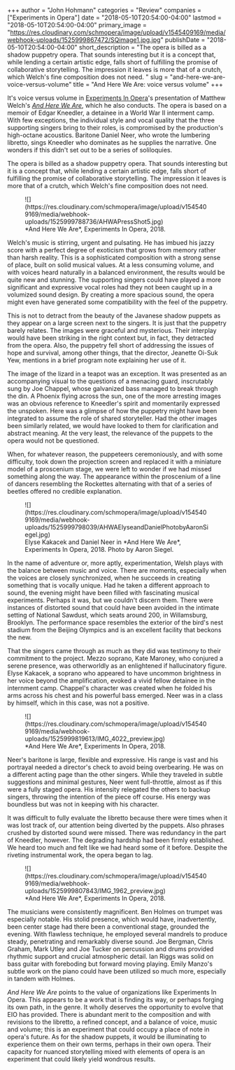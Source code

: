+++
author = "John Hohmann"
categories = "Review"
companies = ["Experiments in Opera"]
date = "2018-05-10T20:54:00-04:00"
lastmod = "2018-05-10T20:54:00-04:00"
primary_image = "https://res.cloudinary.com/schmopera/image/upload/v1545409169/media/webhook-uploads/1525999867472/SQimage1.jpg.jpg"
publishDate = "2018-05-10T20:54:00-04:00"
short_description = "The opera is billed as a shadow puppetry opera. That sounds interesting but it is a concept that, while lending a certain artistic edge, falls short of fulfilling the promise of collaborative storytelling. The impression it leaves is more that of a crutch, which Welch&#039;s fine composition does not need. "
slug = "and-here-we-are-voice-versus-volume"
title = "And Here We Are: voice versus volume"
+++

It's voice versus volume in [Experiments In Opera](/scene/companies/experiments-in-opera/)'s presentation of Matthew Welch's [*And Here We Are*](http://experimentsinopera.com/portfolio-item/and-here-we-are/), which he also conducts. The opera is based on a memoir of Edgar Kneedler, a detainee in a World War II interment camp. With few exceptions, the individual style and vocal quality that the three supporting singers bring to their roles, is compromised by the production's high-octane acoustics. Baritone Daniel Neer, who wrote the lumbering libretto, sings Kneedler who dominates as he supplies the narrative. One wonders if this didn't set out to be a series of soliloquies.

The opera is billed as a shadow puppetry opera. That sounds interesting but it is a concept that, while lending a certain artistic edge, falls short of fulfilling the promise of collaborative storytelling. The impression it leaves is more that of a crutch, which Welch's fine composition does not need. 

<figure data-type="image">
![](https://res.cloudinary.com/schmopera/image/upload/v1545409169/media/webhook-uploads/1525999788736/AHWAPressShot5.jpg)
<figcaption>*And Here We Are*, Experiments In Opera, 2018.</figcaption>
</figure>

Welch's music is stirring, urgent and pulsating. He has imbued his jazzy score with a perfect degree of exoticism that grows from memory rather than harsh reality. This is a sophisticated composition with a strong sense of place, built on solid musical values. At a less consuming volume, and with voices heard naturally in a balanced environment, the results would be quite new and stunning. The supporting singers could have played a more significant and expressive vocal roles had they not been caught up in a volumized sound design. By creating a more spacious sound, the opera might even have generated some compatibility with the feel of the puppetry. 

This is not to detract from the beauty of the Javanese shadow puppets as they appear on a large screen next to the singers. It is just that the puppetry barely relates. The images were graceful and mysterious. Their interplay would have been striking in the right context but, in fact, they detracted from the opera. Also, the puppetry fell short of addressing the issues of hope and survival, among other things, that the director, Jeanette Oi-Suk Yew, mentions in a brief program note explaining her use of it. 

The image of the lizard in a teapot was an exception. It was presented as an accompanying visual to the questions of a menacing guard, inscrutably sung by Joe Chappel, whose galvanized bass managed to break through the din. A Phoenix flying across the sun, one of the more arresting images was an obvious reference to Kneedler's spirit and momentarily expressed the unspoken. Here was a glimpse of how the puppetry might have been integrated to assume the role of shared storyteller. Had the other images been similarly related, we would have looked to them for clarification and abstract meaning. At the very least, the relevance of the puppets to the opera would not be questioned. 

When, for whatever reason, the puppeteers ceremoniously, and with some difficulty, took down the projection screen and replaced it with a miniature model of a proscenium stage, we were left to wonder if we had missed something along the way. The appearance within the proscenium of a line of dancers resembling the Rockettes alternating with that of a series of beetles offered no credible explanation.

<figure data-type="image">
![](https://res.cloudinary.com/schmopera/image/upload/v1545409169/media/webhook-uploads/1525999798039/AHWAElyseandDanielPhotobyAaronSiegel.jpg)
<figcaption>Elyse Kakacek and Daniel Neer in *And Here We Are*, Experiments In Opera, 2018. Photo by Aaron Siegel.</figcaption>
</figure>

In the name of adventure or, more aptly, experimentation, Welsh plays with the balance between music and voice. There are moments, especially when the voices are closely synchronized, when he succeeds in creating something that is vocally unique. Had he taken a different approach to sound, the evening might have been filled with fascinating musical experiments. Perhaps it was, but we couldn't discern them. There were instances of distorted sound that could have been avoided in the intimate setting of National Sawdust, which seats around 200, in Willamsburg, Brooklyn. The performance space resembles the exterior of the bird's nest stadium from the Beijing Olympics and is an excellent facility that beckons the new.

That the singers came through as much as they did was testimony to their commitment to the project. Mezzo soprano, Kate Maroney, who conjured a serene presence, was otherworldly as an enlightened if hallucinatory figure. Elyse Kakacek, a soprano who appeared to have uncommon brightness in her voice beyond the amplification, evoked a vivid fellow detainee in the internment camp. Chappel's character was created when he folded his arms across his chest and his powerful bass emerged. Neer was in a class by himself, which in this case, was not a positive.

<figure data-type="image">
![](https://res.cloudinary.com/schmopera/image/upload/v1545409169/media/webhook-uploads/1525999819613/IMG_4022_preview.jpg)
<figcaption>*And Here We Are*, Experiments In Opera, 2018.</figcaption>
</figure>

Neer's baritone is large, flexible and expressive. His range is vast and his portrayal needed a director's check to avoid being overbearing. He was on a different acting page than the other singers. While they traveled in subtle suggestions and minimal gestures, Neer went full-throttle, almost as if this were a fully staged opera. His intensity relegated the others to backup singers, throwing the intention of the piece off course. His energy was boundless but was not in keeping with his character. 

It was difficult to fully evaluate the libretto because there were times when it was lost track of, our attention being diverted by the puppets. Also phrases crushed by distorted sound were missed. There was redundancy in the part of Kneedler, however. The degrading hardship had been firmly established. We heard too much and felt like we had heard some of it before. Despite the riveting instrumental work, the opera began to lag.

<figure data-type="image">
![](https://res.cloudinary.com/schmopera/image/upload/v1545409169/media/webhook-uploads/1525999807843/IMG_1962_preview.jpg)
<figcaption>*And Here We Are*, Experiments In Opera, 2018.</figcaption>
</figure>

The musicians were consistently magnificent. Ben Holmes on trumpet was especially notable. His stolid presence, which would have, inadvertently, been center stage had there been a conventional stage, grounded the evening. With flawless technique, he employed several mandrels to produce steady, penetrating and remarkably diverse sound. Joe Bergman, Chris Graham, Mark Utley and Joe Tucker on percussion and drums provided rhythmic support and crucial atmospheric detail. Ian Riggs was solid on bass guitar with foreboding but forward moving playing. Emily Manzo's subtle work on the piano could have been utilized so much more, especially in tandem with Holmes.

*And Here We Are* points to the value of organizations like Experiments In Opera. This appears to be a work that is finding its way, or perhaps forging its own path, in the genre. It wholly deserves the opportunity to evolve that EIO has provided. There is abundant merit to the composition and with revisions to the libretto, a refined concept, and a balance of voice, music and volume; this is an experiment that could occupy a place of note in opera's future. As for the shadow puppets, it would be illuminating to experience them on their own terms, perhaps in their own opera. Their capacity for nuanced storytelling mixed with elements of opera is an experiment that could likely yield wondrous results.

